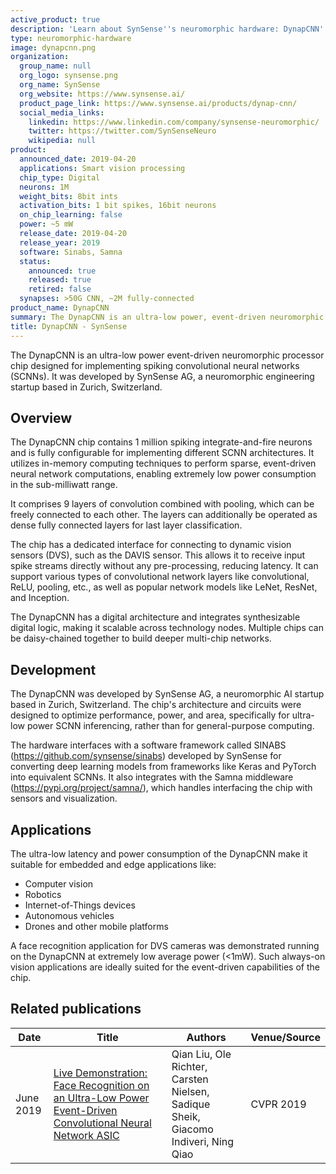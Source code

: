 ```yaml
---
active_product: true
description: 'Learn about SynSense''s neuromorphic hardware: DynapCNN'
type: neuromorphic-hardware
image: dynapcnn.png
organization:
  group_name: null
  org_logo: synsense.png
  org_name: SynSense
  org_website: https://www.synsense.ai/
  product_page_link: https://www.synsense.ai/products/dynap-cnn/
  social_media_links:
    linkedin: https://www.linkedin.com/company/synsense-neuromorphic/
    twitter: https://twitter.com/SynSenseNeuro
    wikipedia: null
product:
  announced_date: 2019-04-20
  applications: Smart vision processing
  chip_type: Digital
  neurons: 1M
  weight_bits: 8bit ints
  activation_bits: 1 bit spikes, 16bit neurons
  on_chip_learning: false
  power: ~5 mW
  release_date: 2019-04-20
  release_year: 2019
  software: Sinabs, Samna
  status:
    announced: true
    released: true
    retired: false
  synapses: >50G CNN, ~2M fully-connected
product_name: DynapCNN
summary: The DynapCNN is an ultra-low power, event-driven neuromorphic processor chip for spiking neural networks that achieves sub-milliwatt computation using in-memory techniques. With 1M neurons, it can implement convolutional network models like LeNet and ResNet, interfacing directly to sensors like DVS cameras for low-latency, always-on vision applications.
title: DynapCNN - SynSense
---
```


The DynapCNN is an ultra-low power event-driven neuromorphic processor chip designed for implementing spiking convolutional neural networks (SCNNs). It was developed by SynSense AG, a neuromorphic engineering startup based in Zurich, Switzerland.

## Overview

The DynapCNN chip contains 1 million spiking integrate-and-fire neurons and is fully configurable for implementing different SCNN architectures. It utilizes in-memory computing techniques to perform sparse, event-driven neural network computations, enabling extremely low power consumption in the sub-milliwatt range.

It comprises 9 layers of convolution combined with pooling, which can be freely connected to each other. The layers can additionally be operated as dense fully connected layers for last layer classification.

The chip has a dedicated interface for connecting to dynamic vision sensors (DVS), such as the DAVIS sensor. This allows it to receive input spike streams directly without any pre-processing, reducing latency. It can support various types of convolutional network layers like convolutional, ReLU, pooling, etc., as well as popular network models like LeNet, ResNet, and Inception.

The DynapCNN has a digital architecture and integrates synthesizable digital logic, making it scalable across technology nodes. Multiple chips can be daisy-chained together to build deeper multi-chip networks.

## Development

The DynapCNN was developed by SynSense AG, a neuromorphic AI startup based in Zurich, Switzerland. The chip's architecture and circuits were designed to optimize performance, power, and area, specifically for ultra-low power SCNN inferencing, rather than for general-purpose computing.

The hardware interfaces with a software framework called SINABS (https://github.com/synsense/sinabs) developed by SynSense for converting deep learning models from frameworks like Keras and PyTorch into equivalent SCNNs. It also integrates with the Samna middleware (https://pypi.org/project/samna/), which handles interfacing the chip with sensors and visualization.

## Applications

The ultra-low latency and power consumption of the DynapCNN make it suitable for embedded and edge applications like:

- Computer vision 
- Robotics
- Internet-of-Things devices
- Autonomous vehicles
- Drones and other mobile platforms

A face recognition application for DVS cameras was demonstrated running on the DynapCNN at extremely low average power (<1mW). Such always-on vision applications are ideally suited for the event-driven capabilities of the chip.

## Related publications

| Date | Title | Authors  | Venue/Source |
|------|-------|----------|------------- |
| June 2019 | [Live Demonstration: Face Recognition on an Ultra-Low Power Event-Driven Convolutional Neural Network ASIC](https://openaccess.thecvf.com/content_CVPRW_2019/html/EventVision/Liu_Live_Demonstration_Face_Recognition_on_an_Ultra-Low_Power_Event-Driven_Convolutional_CVPRW_2019_paper.html) | Qian Liu, Ole Richter, Carsten Nielsen, Sadique Sheik, Giacomo Indiveri, Ning Qiao | CVPR 2019 |
